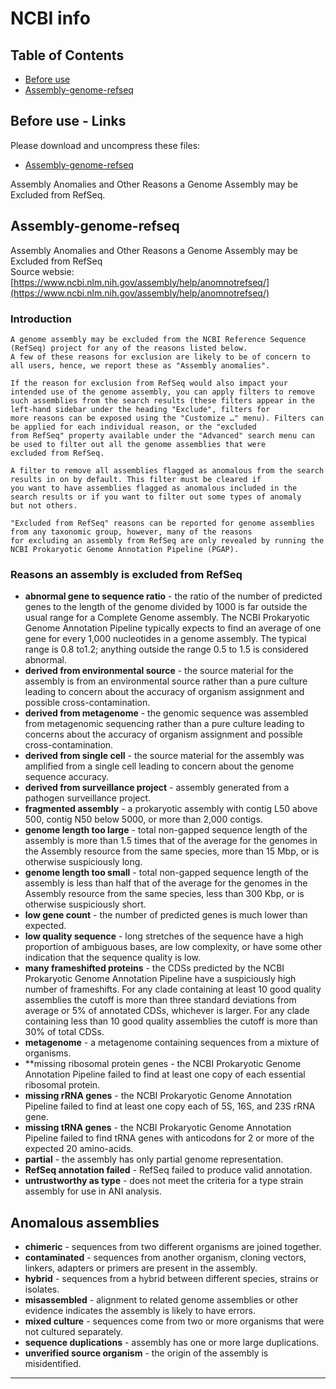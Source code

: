 # NCBI info

## Table of Contents
<!-- START doctoc generated TOC please keep comment here to allow auto update -->
<!-- DON'T EDIT THIS SECTION, INSTEAD RE-RUN doctoc TO UPDATE -->
- [Before use](#before-use)
- [Assembly-genome-refseq](#Assembly-genome-refseq)

<!-- END doctoc generated TOC please keep comment here to allow auto update -->

## Before use - Links
Please download and uncompress these files:
- [Assembly-genome-refseq](https://www.ncbi.nlm.nih.gov/assembly/help/anomnotrefseq/)<br>
<p align="left">Assembly Anomalies and Other Reasons a Genome Assembly may be Excluded from RefSeq.</p>

## Assembly-genome-refseq
Assembly Anomalies and Other Reasons a Genome Assembly may be Excluded from RefSeq<br>
Source websie: [https://www.ncbi.nlm.nih.gov/assembly/help/anomnotrefseq/](https://www.ncbi.nlm.nih.gov/assembly/help/anomnotrefseq/)<br>
### Introduction
```
A genome assembly may be excluded from the NCBI Reference Sequence (RefSeq) project for any of the reasons listed below. 
A few of these reasons for exclusion are likely to be of concern to all users, hence, we report these as "Assembly anomalies".

If the reason for exclusion from RefSeq would also impact your intended use of the genome assembly, you can apply filters to remove 
such assemblies from the search results (these filters appear in the left-hand sidebar under the heading "Exclude", filters for 
more reasons can be exposed using the "Customize …" menu). Filters can be applied for each individual reason, or the "excluded 
from RefSeq" property available under the "Advanced" search menu can be used to filter out all the genome assemblies that were 
excluded from RefSeq.

A filter to remove all assemblies flagged as anomalous from the search results in on by default. This filter must be cleared if 
you want to have assemblies flagged as anomalous included in the search results or if you want to filter out some types of anomaly 
but not others.

"Excluded from RefSeq" reasons can be reported for genome assemblies from any taxonomic group, however, many of the reasons 
for excluding an assembly from RefSeq are only revealed by running the NCBI Prokaryotic Genome Annotation Pipeline (PGAP).
```
### Reasons an assembly is excluded from RefSeq
- **abnormal gene to sequence ratio** - the ratio of the number of predicted genes to the length of the genome divided by 1000 is far outside the usual range for a Complete Genome assembly. The NCBI Prokaryotic Genome Annotation Pipeline typically expects to find an average of one gene for every 1,000 nucleotides in a genome assembly. The typical range is 0.8 to1.2; anything outside the range 0.5 to 1.5 is considered abnormal.
- **derived from environmental source** - the source material for the assembly is from an environmental source rather than a pure culture leading to concern about the accuracy of organism assignment and possible cross-contamination.
- **derived from metagenome** - the genomic sequence was assembled from metagenomic sequencing rather than a pure culture leading to concerns about the accuracy of organism assignment and possible cross-contamination.
- **derived from single cell** - the source material for the assembly was amplified from a single cell leading to concern about the genome sequence accuracy.
- **derived from surveillance project** - assembly generated from a pathogen surveillance project.
- **fragmented assembly** - a prokaryotic assembly with contig L50 above 500, contig N50 below 5000, or more than 2,000 contigs.
- **genome length too large** - total non-gapped sequence length of the assembly is more than 1.5 times that of the average for the genomes in the Assembly resource from the same species, more than 15 Mbp, or is otherwise suspiciously long.
- **genome length too small** - total non-gapped sequence length of the assembly is less than half that of the average for the genomes in the Assembly resource from the same species, less than 300 Kbp, or is otherwise suspiciously short.
- **low gene count** - the number of predicted genes is much lower than expected.
- **low quality sequence** - long stretches of the sequence have a high proportion of ambiguous bases, are low complexity, or have some other indication that the sequence quality is low.
- **many frameshifted proteins** - the CDSs predicted by the NCBI Prokaryotic Genome Annotation Pipeline have a suspiciously high number of frameshifts. For any clade containing at least 10 good quality assemblies the cutoff is more than three standard deviations from average or 5% of annotated CDSs, whichever is larger. For any clade containing less than 10 good quality assemblies the cutoff is more than 30% of total CDSs.
- **metagenome** - a metagenome containing sequences from a mixture of organisms.
- **missing ribosomal protein genes - the NCBI Prokaryotic Genome Annotation Pipeline failed to find at least one copy of each essential ribosomal protein.
- **missing rRNA genes** - the NCBI Prokaryotic Genome Annotation Pipeline failed to find at least one copy each of 5S, 16S, and 23S rRNA gene.
- **missing tRNA genes** - the NCBI Prokaryotic Genome Annotation Pipeline failed to find tRNA genes with anticodons for 2 or more of the expected 20 amino-acids.
- **partial** - the assembly has only partial genome representation.
- **RefSeq annotation failed** - RefSeq failed to produce valid annotation.
- **untrustworthy as type** - does not meet the criteria for a type strain assembly for use in ANI analysis.
## Anomalous assemblies
- **chimeric** - sequences from two different organisms are joined together.
- **contaminated** - sequences from another organism, cloning vectors, linkers, adapters or primers are present in the assembly.
- **hybrid** - sequences from a hybrid between different species, strains or isolates.
- **misassembled** - alignment to related genome assemblies or other evidence indicates the assembly is likely to have errors.
- **mixed culture** - sequences come from two or more organisms that were not cultured separately.
- **sequence duplications** - assembly has one or more large duplications.
- **unverified source organism** - the origin of the assembly is misidentified.
***
